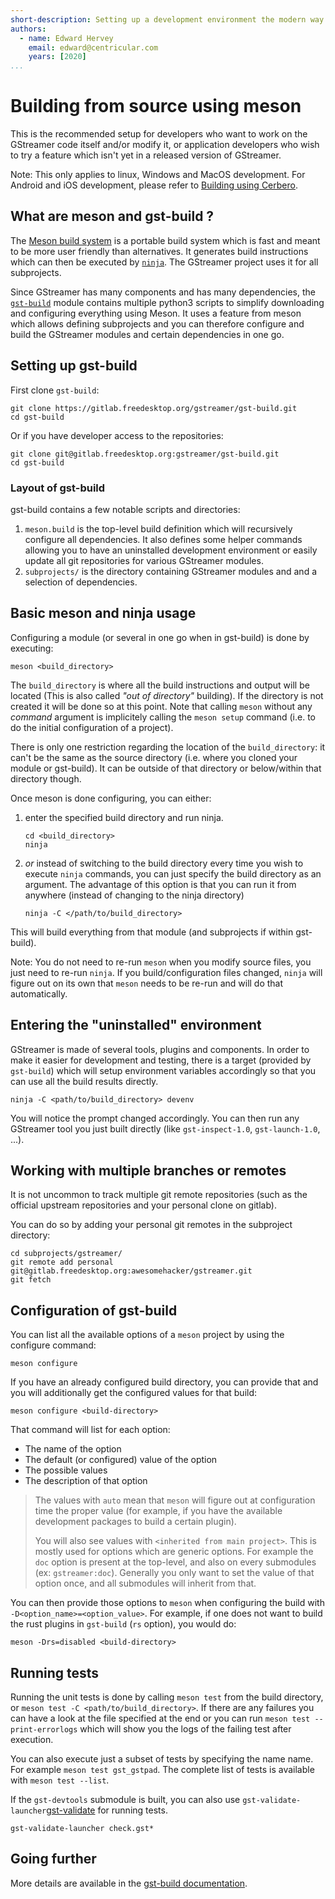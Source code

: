 ```yaml
---
short-description: Setting up a development environment the modern way
authors:
  - name: Edward Hervey
    email: edward@centricular.com
    years: [2020]
...
```



# Building from source using meson

This is the recommended setup for developers who want to work on the GStreamer
code itself and/or modify it, or application developers who wish to try a
feature which isn't yet in a released version of GStreamer.

Note: This only applies to linux, Windows and MacOS development. For Android and
iOS development, please refer to [Building using
Cerbero](installing/building-from-source-using-cerbero.md).


## What are meson and gst-build ?

The [Meson build system][meson] is a portable build system which is fast and
meant to be more user friendly than alternatives. It generates build
instructions which can then be executed by [`ninja`][ninja]. The GStreamer
project uses it for all subprojects.

Since GStreamer has many components and has many dependencies, the
[`gst-build`][gst-build] module contains multiple python3 scripts to simplify
downloading and configuring everything using Meson. It uses a feature from meson
which allows defining subprojects and you can therefore configure and build the
GStreamer modules and certain dependencies in one go.


## Setting up gst-build

First clone `gst-build`:

``` shell
git clone https://gitlab.freedesktop.org/gstreamer/gst-build.git
cd gst-build
```

Or if you have developer access to the repositories:
``` shell
git clone git@gitlab.freedesktop.org:gstreamer/gst-build.git
cd gst-build
```

### Layout of gst-build

gst-build contains a few notable scripts and directories:
1. `meson.build` is the top-level build definition which will recursively
   configure all dependencies. It also defines some helper commands allowing you
   to have an uninstalled development environment or easily update all git
   repositories for various GStreamer modules.
 2. `subprojects/` is the directory containing GStreamer modules and
   and a selection of dependencies.



## Basic meson and ninja usage

Configuring a module (or several in one go when in gst-build) is done by
executing:

``` shell
meson <build_directory>
```

The `build_directory` is where all the build instructions and output will be
located (This is also called *"out of directory"* building). If the directory is
not created it will be done so at this point. Note that calling `meson` without
any *command* argument is implicitely calling the `meson setup` command (i.e. to
do the initial configuration of a project).

There is only one restriction regarding the location of the `build_directory`:
it can't be the same as the source directory (i.e. where you cloned your module
or gst-build). It can be outside of that directory or below/within that
directory though.

Once meson is done configuring, you can either:

1. enter the specified build directory and run ninja.

   ``` shell
   cd <build_directory>
   ninja
   ``` 
2. *or* instead of switching to the build directory every time you wish to
   execute `ninja` commands, you can just specify the build directory as an
   argument. The advantage of this option is that you can run it from anywhere
   (instead of changing to the ninja directory)
   
   ``` shell
   ninja -C </path/to/build_directory>
   ```

This will build everything from that module (and subprojects if within
gst-build).

Note: You do not need to re-run `meson` when you modify source files, you just
need to re-run `ninja`. If you build/configuration files changed, `ninja` will
figure out on its own that `meson` needs to be re-run and will do that
automatically.


## Entering the "uninstalled" environment

GStreamer is made of several tools, plugins and components. In order to make it
easier for development and testing, there is a target (provided by `gst-build`)
which will setup environment variables accordingly so that you can use all the
build results directly.

``` shell
ninja -C <path/to/build_directory> devenv
```

You will notice the prompt changed accordingly. You can then run any GStreamer
tool you just built directly (like `gst-inspect-1.0`, `gst-launch-1.0`, ...).


## Working with multiple branches or remotes

It is not uncommon to track multiple git remote repositories (such as the
official upstream repositories and your personal clone on gitlab).

You can do so by adding your personal git remotes in the subproject directory:

``` shell
cd subprojects/gstreamer/
git remote add personal git@gitlab.freedesktop.org:awesomehacker/gstreamer.git
git fetch
```

## Configuration of gst-build

You can list all the available options of a `meson` project by using the
configure command:

``` shell
meson configure
```

If you have an already configured build directory, you can provide that and you
will additionally get the configured values for that build:

``` shell
meson configure <build-directory>
```

That command will list for each option:
* The name of the option
* The default (or configured) value of the option
* The possible values
* The description of that option

> The values with `auto` mean that `meson` will figure out at configuration time
> the proper value (for example, if you have the available development packages
> to build a certain plugin).
>
> You will also see values with `<inherited from main project>`. This is mostly
> used for options which are generic options. For example the `doc` option is
> present at the top-level, and also on every submodules (ex:
> `gstreamer:doc`). Generally you only want to set the value of that option
> once, and all submodules will inherit from that.

You can then provide those options to `meson` when configuring the build with
`-D<option_name>=<option_value>`. For example, if one does not want to build the
rust plugins in `gst-build` (`rs` option), you would do:

``` shell
meson -Drs=disabled <build-directory>
```

## Running tests

Running the unit tests is done by calling `meson test` from the build directory,
or `meson test -C <path/to/build_directory>`. If there are any failures you can
have a look at the file specified at the end or you can run `meson test
--print-errorlogs` which will show you the logs of the failing test after
execution.

You can also execute just a subset of tests by specifying the name name. For
example `meson test gst_gstpad`. The complete list of tests is available with
`meson test --list`.

If the `gst-devtools` submodule is built, you can also use
`gst-validate-launcher`[gst-validate] for running tests.

``` shell
gst-validate-launcher check.gst*
```

## Going further

More details are available in the [gst-build
documentation](https://gitlab.freedesktop.org/gstreamer/gst-build/blob/master/README.md).

  [meson]: https://mesonbuild.com/
  [ninja]: https://ninja-build.org/
  [gst-build]: https://gitlab.freedesktop.org/gstreamer/gst-build/
  [gst-validate]: https://gstreamer.freedesktop.org/documentation/gst-devtools/
